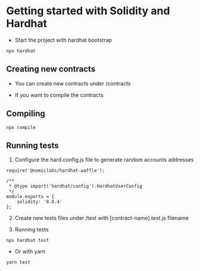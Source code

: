 # Getting started with Solidity and Hardhat

- Start the project with hardhat bootstrap

```
npx hardhat
```

## Creating new contracts

- You can create new contracts under /contracts

- If you want to compile the contracts

## Compiling

```
npx compile
```

## Running tests

1. Configure the hard.config.js file to generate random accounts addresses

```
require('@nomiclabs/hardhat-waffle');

/**
 * @type import('hardhat/config').HardhatUserConfig
 */
module.exports = {
	solidity: '0.8.4'
};
```

2. Create new tests files under /test with [contract-name].test.js filename

3. Running tests

```
npx hardhat test
```

- Or with yarn

```
yarn test
```
